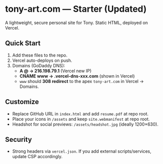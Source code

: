 # tony-art.com — Starter (Updated)

A lightweight, secure personal site for Tony. Static HTML, deployed on Vercel.

## Quick Start
1. Add these files to the repo.
2. Vercel auto-deploys on push.
3. Domains (GoDaddy DNS):
   - **A @ → 216.198.79.1** (Vercel new IP)
   - **CNAME www → <your project-specific> .vercel-dns-xxx.com** (shown in Vercel)
   - `www` should **308 redirect** to the apex `tony-art.com` in Vercel → Domains.

## Customize
- Replace GitHub URL in `index.html` and add `resume.pdf` at repo root.
- Place your icons in `/assets` and keep `site.webmanifest` at repo root.
- Headshot for social previews: `/assets/headshot.jpg` (ideally 1200×630).

## Security
- Strong headers via `vercel.json`. If you add external scripts/services, update CSP accordingly.
